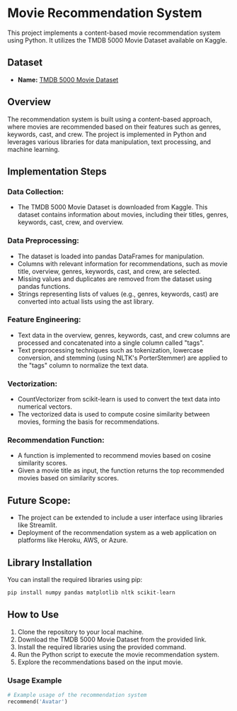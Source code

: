 # Movie Recommendation System

This project implements a content-based movie recommendation system using Python. It utilizes the TMDB 5000 Movie Dataset available on Kaggle.

## Dataset
- **Name:** [TMDB 5000 Movie Dataset](https://www.kaggle.com/datasets/tmdb/tmdb-movie-metadata)

## Overview
The recommendation system is built using a content-based approach, where movies are recommended based on their features such as genres, keywords, cast, and crew. The project is implemented in Python and leverages various libraries for data manipulation, text processing, and machine learning.

## Implementation Steps
### Data Collection:
- The TMDB 5000 Movie Dataset is downloaded from Kaggle. This dataset contains information about movies, including their titles, genres, keywords, cast, crew, and overview.

### Data Preprocessing:
- The dataset is loaded into pandas DataFrames for manipulation.
- Columns with relevant information for recommendations, such as movie title, overview, genres, keywords, cast, and crew, are selected.
- Missing values and duplicates are removed from the dataset using pandas functions.
- Strings representing lists of values (e.g., genres, keywords, cast) are converted into actual lists using the ast library.

### Feature Engineering:
- Text data in the overview, genres, keywords, cast, and crew columns are processed and concatenated into a single column called "tags".
- Text preprocessing techniques such as tokenization, lowercase conversion, and stemming (using NLTK's PorterStemmer) are applied to the "tags" column to normalize the text data.

### Vectorization:
- CountVectorizer from scikit-learn is used to convert the text data into numerical vectors.
- The vectorized data is used to compute cosine similarity between movies, forming the basis for recommendations.

### Recommendation Function:
- A function is implemented to recommend movies based on cosine similarity scores.
- Given a movie title as input, the function returns the top recommended movies based on similarity scores.

## Future Scope:
- The project can be extended to include a user interface using libraries like Streamlit.
- Deployment of the recommendation system as a web application on platforms like Heroku, AWS, or Azure.

## Library Installation
You can install the required libraries using pip:

```bash
pip install numpy pandas matplotlib nltk scikit-learn
```

## How to Use
1. Clone the repository to your local machine.
2. Download the TMDB 5000 Movie Dataset from the provided link.
3. Install the required libraries using the provided command.
4. Run the Python script to execute the movie recommendation system.
5. Explore the recommendations based on the input movie.

### Usage Example
```python
# Example usage of the recommendation system
recommend('Avatar')
```


